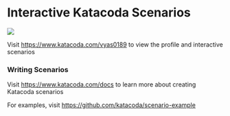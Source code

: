 # Interactive Katacoda Scenarios

[![](http://shields.katacoda.com/katacoda/vyas0189/count.svg)](https://www.katacoda.com/vyas0189 "Get your profile on Katacoda.com")

Visit https://www.katacoda.com/vyas0189 to view the profile and interactive scenarios

### Writing Scenarios
Visit https://www.katacoda.com/docs to learn more about creating Katacoda scenarios

For examples, visit https://github.com/katacoda/scenario-example
